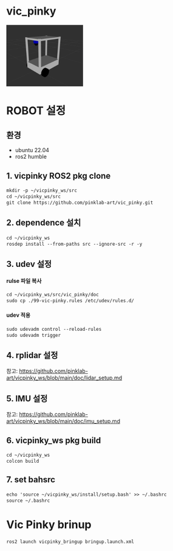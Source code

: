 # vic_pinky
<img src="/doc/image.png" width="40%" height="30%" title="vicpinky" alt="vicpinky"></img>

# ROBOT 설정
## 환경
- ubuntu 22.04
- ros2 humble
## 1. vicpinky ROS2 pkg clone
```
mkdir -p ~/vicpinky_ws/src
cd ~/vicpinky_ws/src
git clone https://github.com/pinklab-art/vic_pinky.git
````
## 2. dependence 설치
```
cd ~/vicpinky_ws
rosdep install --from-paths src --ignore-src -r -y
```
## 3. udev 설정
#### rulse 파일 복사
```
cd ~/vicpinky_ws/src/vic_pinky/doc
sudo cp ./99-vic-pinky.rules /etc/udev/rules.d/
```
#### udev 적용
```
sudo udevadm control --reload-rules
sudo udevadm trigger
```
## 4. rplidar 설정
참고: <https://github.com/pinklab-art/vicpinky_ws/blob/main/doc/lidar_setup.md>

## 5. IMU 설정
참고: <https://github.com/pinklab-art/vicpinky_ws/blob/main/doc/imu_setup.md>

## 6. vicpinky_ws pkg build
```
cd ~/vicpinky_ws
colcon build
```
## 7. set bahsrc
```
echo 'source ~/vicpinky_ws/install/setup.bash' >> ~/.bashrc
source ~/.bashrc
```
# Vic Pinky brinup

```
ros2 launch vicpinky_bringup bringup.launch.xml
```
